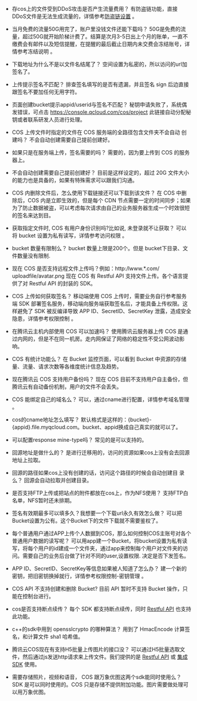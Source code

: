 - 存cos上的文件受到DDoS攻击是否产生流量费用？
  有防盗链功能，直接DDoS文件是无法生成流量的，详情参考[防盗链设置](/doc/product/430/5895) 。

- 当月免费的流量50G用完了，账户里没钱文件还能下载吗？
  50G是免费的流量，超过50G就开始阶梯计费了。结算是次月3-5日出上个月的账单，一直不缴费会有邮件以及短信提醒，在提醒的最后截止日期内未交费会冻结账号，详情参考冻结说明 。

- 下载地址为什么不是以文件名结尾了？
  空间设置为私密的，所以访问的url加签名了。

- 上传提示签名不匹配？
  排查签名填写的是否有遗漏，并且签名 sign 后边直接跟签名不要加任何无用字符。

- 页面创建bucket提示appid/userid与签名不匹配？
  秘钥申请失败了，系统偶发错误，可点击 https://console.qcloud.com/cos/project 此链接自动分配秘钥或者联系研发人员进行处理。

- COS 上传文件时指定的文件在 COS 服务端的全路径包含文件夹不会自动       创建吗？
  不会自动创建需要自己提前创建好。

- 如果只是在服务端上传，签名需要的吗？
  需要的，因为要上传到 COS 的服务器上。

- 不会自动创建需要自己提前创建好？
  目前是这样设定的，超过 20G 文件大小的能力也是具备的，如果有特殊需求可以跟我们沟通。

- COS 内删除文件后，怎么使用下载链接还可以下载到该文件？
  在 COS 中删除后，COS 内是立即生效的，但是每个 CDN 节点需要一定的时间同步；如果为了防止数据被盗，可以考虑每次请求由自己的业务服务器生成一个时效很短的签名来达到目。

- 获取指定文件时, COS 有用户身份识别吗?比如说, 未登录就不让获取？
  可以将 bucket 设置为私有读写，详情参考访问权限 。

- bucket 数量有限制么？
  bucket 数量上限是200个。但是 bucket下目录、文件数量没有限制.

- 现在 COS 是否支持远程文件上传吗？例如：http:/lwww.*.com/ uploadfile/avatar.png
  现在 COS 有 Restful API 支持文件上传。各个语言提供了对 Restful API 的封装的 SDK。

- COS 上传如何获取签名？
  移动端使用 COS 上传时，需要业务自行参考服务端 SDK 部署签名服务，移动端向服务端获取签名后，才能具备上传权限。这样避免了 SDK 被反编译导致 APP ID、SecretID、SecretKey 泄露，造成安全隐患，详情参考权限控制 。

- 在腾讯云主机内部使用 COS 可以加速吗？
  使用腾讯云服务器上传 COS 是通过内网的，但是不在同一机房。走内网保证了网络的稳定性不受公网波动影响。

- COS 有统计功能么？
  在 Bucket 监控页面，可以看到 Bucket 中资源的存储量、流量、请求次数等各维度统计信息及趋势。

- 现在腾讯云 COS 支持用户备份吗？
  现在 COS 目前不支持用户自主备份，但腾讯云有自动备份机制，用户的文件不会丢失。

- COS 能绑定自己的域名么？
  可以，通过cname进行配置，详情参考域名管理 。

- cos的cname地址怎么填写？
  默认格式是这样的：{bucket}-{appid}.file.myqcloud.com。bucket、appid换成自己真实的就可以了。

- 可以配置response mine-type吗？
  常见的是可以支持的。

- 回源地址是做什么的？
  是进行迁移用的，访问的资源如果cos上没有会去回源地址上拉取。

- 回源的路径如果cos上没有创建的话，访问这个路径的时候会自动创建目  录么？
  回源会自动拉取并创建目录。

- 是否支持FTP上传或把站点的附件都放在cos上，作为NFS使用？
  支持FTP白名单，NFS暂时还未排期。

- 签名有效期最多可以填多久？我想要一个下载url永久有效怎么做？
  可以把Bucket设置为公有。这个Bucket下的文件下载就不需要鉴权了。

- 每个普通用户通过APP上传个人数据到COS，那么如何控制COS主账号对各个普通用户数据的读写呢？
  可以用app建一个Bucket，将bucket设置为私有读写，将每个用户的id建成一个文件夹，通过app来控制每个用户对文件夹的访问。需要自己的业务后台做了针对不同的user,设置权限. 决定是否下发签名。

- APP ID、SecretID、SecretKey等信息如果被人知道了怎么办？
  建一个新的密钥，把旧密钥换掉就行，详情参考权限控制-密钥管理 。

- COS API 不支持创建和删除 Bucket?
  目前 API 暂时不支持 Bucket 操作，只能在控制台进行。

- cos是否支持断点续传？
  每个 SDK 都支持断点续传，同时 [Restful API](/doc/product/227/API%20概览) 也支持此功能。

- c++的sdk中用到 opensslcrypto 的哪种算法？
  用到了 HmacEncode 计算签名，和计算文件 sha1 哈希值。

- 腾讯云COS现在有支持H5批量上传图片的接口没？
  可以通过H5批量选取文件，然后通过js发送http请求来上传文件。我们提供的是 [Restful API](/doc/product/227/API%20概览) 或 [集成 SDK](/doc/product/227/SDK%20概览) 使用。

- 需要存储照片，视频和语音， COS 跟万象优图这两个sdk能同时使用么？
  SDK 是可以同时使用的。COS 只是存储不提供附加功能。图片需要做处理可以用万象优图。


